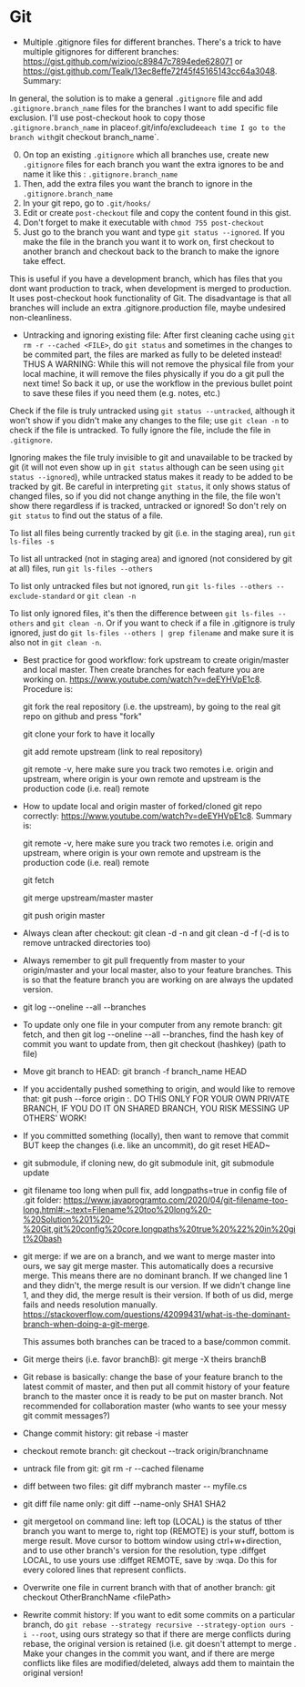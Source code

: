 # Git

- Multiple .gitignore files for different branches. There's a trick to have multiple gitignores for different branches: https://gist.github.com/wizioo/c89847c7894ede628071 or https://gist.github.com/Tealk/13ec8effe72f45f45165143cc64a3048. Summary:

In general, the solution is to make a general `.gitignore` file and add `.gitignore.branch_name` files for the branches I want to add specific file exclusion.
I'll use post-checkout hook to copy those `.gitignore.branch_name` in place` of `.git/info/exclude` each time I go to the branch with `git checkout branch_name`.

0. On top an existing `.gitignore` which all branches use, create new `.gitignore` files for each branch you want the extra ignores to be and name it like this : `.gitignore.branch_name`
1. Then, add the extra files you want the branch to ignore in the `.gitignore.branch_name`
2. In your git repo, go to `.git/hooks/`
3. Edit or create `post-checkout` file and copy the content found in this gist.
4. Don't forget to make it executable with `chmod 755 post-checkout`
5. Just go to the branch you want and type `git status --ignored`. If you make the file in the branch you want it to work on, first checkout to another branch and checkout back to the branch to make the ignore take effect.

This is useful if you have a development branch, which has files that you dont want production to track, when development is merged to production. It uses post-checkout hook functionality of Git. The disadvantage is that all branches will include an extra .gitignore.production file, maybe undesired non-cleanliness.

- Untracking and ignoring existing file: After first cleaning cache using ```git rm -r --cached <FILE>```, do ```git status``` and sometimes in the changes to be commited part, the files are marked as fully to be deleted instead! THUS A WARNING: While this will not remove the physical file from your local machine, it will remove the files physically if you do a git pull the next time! So back it up, or use the workflow in the previous bullet point to save these files if you need them (e.g. notes, etc.)

Check if the file is truly untracked using ```git status --untracked```, although it won't show if you didn't make any changes to the file; use ```git clean -n``` to check if the file is untracked. To fully ignore the file, include the file in ```.gitignore```.

Ignoring makes the file truly invisible to git and unavailable to be tracked by git (it will not even show up in ```git status``` although can be seen using ```git status --ignored```), while untracked status makes it ready to be added to be tracked by git. Be careful in interpreting ```git status```, it only shows status of changed files, so if you did not change anything in the file, the file won't show there regardless if is tracked, untracked or ignored! So don't rely on ```git status``` to find out the status of a file.

To list all files being currently tracked by git (i.e. in the staging area), run ```git ls-files -s```

To list all untracked (not in staging area) and ignored (not considered by git at all) files, run ```git ls-files --others```

To list only untracked files but not ignored, run ```git ls-files --others --exclude-standard``` or ```git clean -n```

To list only ignored files, it's then the difference between ```git ls-files --others``` and ```git clean -n```. Or if you want to check if a file in .gitignore is truly ignored, just do ```git ls-files --others | grep filename``` and make sure it is also not in ```git clean -n```.

- Best practice for good workflow: fork upstream to create origin/master and local master. Then create branches for each feature you are working on. https://www.youtube.com/watch?v=deEYHVpE1c8. Procedure is:
  
  git fork the real repository (i.e. the upstream), by going to the real git repo on github and press "fork"
  
  git clone your fork to have it locally

  git add remote upstream (link to real repository)

  git remote -v, here make sure you track two remotes i.e. origin and upstream, where origin is your own remote and upstream is the production code (i.e. real) remote

- How to update local and origin master of forked/cloned git repo correctly: https://www.youtube.com/watch?v=deEYHVpE1c8. Summary is:

  git remote -v, here make sure you track two remotes i.e. origin and upstream, where origin is your own remote and upstream is the production code (i.e. real) remote

  git fetch

  git merge upstream/master master

  git push origin master

- Always clean after checkout: git clean -d -n and git clean -d -f (-d is to remove untracked directories too)

- Always remember to git pull frequently from master to your origin/master and your local master, also to your feature branches. This is so that the feature branch you are working on are always the updated version.

-  git log --oneline --all --branches

-  To update only one file in your computer from any remote branch: git fetch, and then git log --oneline --all --branches, find the hash key of commit you want to update from, then git checkout (hashkey) (path to file)

-  Move git branch to HEAD: git branch -f branch_name HEAD

-  If you accidentally pushed something to origin, and would like to remove that: git push --force origin <hash key of commit previous to accident>:<branch name>. DO THIS ONLY FOR YOUR OWN PRIVATE BRANCH, IF YOU DO IT ON SHARED BRANCH, YOU RISK MESSING UP OTHERS' WORK!

-  If you committed something (locally), then want to remove that commit BUT keep the changes (i.e. like an uncommit), do git reset HEAD~

-  git submodule, if cloning new, do git submodule init, git submodule update

-  git filename too long when pull fix, add longpaths=true in config file of .git folder: https://www.javaprogramto.com/2020/04/git-filename-too-long.html#:~:text=Filename%20too%20long%20-%20Solution%201%20-%20Git,git%20config%20core.longpaths%20true%20%22%20in%20git%20bash

- git merge: if we are on a branch, and we want to merge master into ours, we say git merge master. This automatically does a recursive merge. This means there are no dominant branch. If we changed line 1 and they didn't, the merge result is our version. If we didn't change line 1, and they did, the merge result is their version. If both of us did, merge fails and needs resolution manually. https://stackoverflow.com/questions/42099431/what-is-the-dominant-branch-when-doing-a-git-merge. 
  
  This assumes both branches can be traced to a base/common commit.

- Git merge theirs (i.e. favor branchB): git merge -X theirs branchB

- Git rebase is basically: change the base of your feature branch to the latest commit of master, and then put all commit history of your feature branch to the master once it is ready to be put on master branch. Not recommended for collaboration master (who wants to see your messy git commit messages?)

- Change commit history: git rebase -i master

- checkout remote branch: git checkout --track origin/branchname

- untrack file from git: git rm -r --cached filename

- diff between two files: git diff mybranch master -- myfile.cs

- git diff file name only: git diff --name-only SHA1 SHA2

- git mergetool on command line: left top (LOCAL) is the status of tther branch you want to merge to, right top (REMOTE) is your stuff, bottom is merge result. Move cursor to bottom window using ctrl+w+direction, and to use other branch's version for the resolution, type :diffget LOCAL, to use yours use :diffget REMOTE, save by :wqa. Do this for every colored lines that represent conflicts.

- Overwrite one file in current branch with that of another branch: git checkout OtherBranchName \<filePath\>

- Rewrite commit history: If you want to edit some commits on a particular branch, do ```git rebase --strategy recursive --strategy-option ours -i --root```, using ours strategy so that if there are merge conflicts during rebase, the original version is retained (i.e. git doesn't attempt to merge . Make your changes in the commit you want, and if there are merge conflicts like files are modified/deleted, always add them to maintain the original version!
